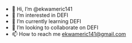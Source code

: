 - 👋 Hi, I’m @ekwameric141
- 👀 I’m interested in DEFI
- 🌱 I’m currently learning DEFI
- 💞️ I’m looking to collaborate on DEFI
- 📫 How to reach me ekwameric141@gmail.com

<!---
ekwameric141/ekwameric141 is a ✨ special ✨ repository because its `README.md` (this file) appears on your GitHub profile.
You can click the Preview link to take a look at your changes.
--->
